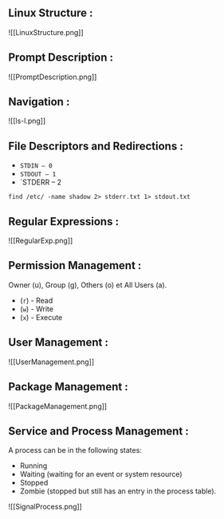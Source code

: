 ## Linux Structure : 

![[LinuxStructure.png]]
## Prompt Description : 

![[PromptDescription.png]]
## Navigation : 

![[ls-l.png]]
## File Descriptors and Redirections :

- `STDIN – 0`
- `STDOUT – 1`
- `STDERR – 2

```shell-session
find /etc/ -name shadow 2> stderr.txt 1> stdout.txt
```
## Regular Expressions : 

![[RegularExp.png]]
## Permission Management : 

Owner (u), Group (g), Others (o) et All Users (a).
- (`r`) - Read
- (`w`) - Write
- (`x`) - Execute
## User Management : 

![[UserManagement.png]]
## Package Management : 

![[PackageManagement.png]]
## Service and Process Management : 

A process can be in the following states:
- Running
- Waiting (waiting for an event or system resource)
- Stopped
- Zombie (stopped but still has an entry in the process table).

![[SignalProcess.png]]